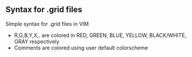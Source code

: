 Syntax for .grid files
----------------------

Simple syntax for .grid files in VIM

- R,G,B,Y,X,. are colored in RED, GREEN, BLUE, YELLOW, BLACK/WHITE, GRAY respectively
- Comments are colored using user default colorscheme
